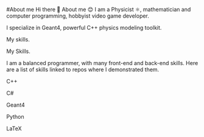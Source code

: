 #About me 
Hi there 👋
About me 😊
I am a Physicist ⚛️, mathematician and computer programming, hobbyist video game developer.

I specialize in Geant4, powerful C++ physics modeling toolkit. 

My skills. 

My Skills. 

I am a balanced programmer, with many front-end and back-end skills. Here are a list of skills linked to repos where I demonstrated them.

C++

C#

Geant4

Python

LaTeX
